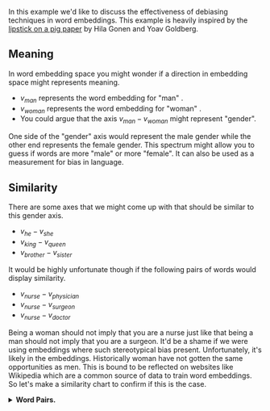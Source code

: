 In this example we'd like to discuss the effectiveness of debiasing techniques in word embeddings. This example is heavily inspired by the [lipstick on a pig paper](https://arxiv.org/pdf/1903.03862.pdf) by Hila Gonen and Yoav Goldberg.

## Meaning

In word embedding space you might wonder if a direction in embedding space might represents meaning.

- $v_{man}$ represents the word embedding for "man" .
- $v_{woman}$ represents the word embedding for "woman" .
- You could argue that the axis $v_{man} - v_{woman}$ might represent "gender".

One side of the "gender" axis would represent the male gender while the other end represents the female gender. This spectrum might allow you to guess if words are more "male" or more "female". It can also be used as a measurement for bias in language.

## Similarity

There are some axes that we might come up with that should be similar to this gender axis.

- $v_{he} - v_{she}$
- $v_{king} - v_{queen}$
- $v_{brother} - v_{sister}$

It would be highly unfortunate though if the following pairs of words would display similarity.

- $v_{nurse} - v_{physician}$
- $v_{nurse} - v_{surgeon}$
- $v_{nurse} - v_{doctor}$

Being a woman should not imply that you are a nurse just like that being a man should not imply that you are a surgeon. It'd be a shame if we were using embeddings where such stereotypical bias present. Unfortunately, it's likely in the embeddings. Historically woman have not gotten the same opportunities as men. This is bound to be reflected on websites like Wikipedia which are a common source of data to train word embeddings. So let's make a similarity chart to confirm if this is the case.

<details>
  <summary><b>Word Pairs.</b></summary>
```python
stereotype_pairs = [
    ('sewing', 'carpentry'),
    ('nurse', 'physician'),
    ('nurse', 'surgeon'),
    ('nurse', 'doctor'),
]

appropriate_pairs = [
    ('woman', 'man'),
    ('she', 'he'),
    ('her', 'him'),
    ('girl', 'boy')
]

random_pairs = [
    ('dog', 'firehydrant'),
    ('carpet', 'leg'),
    ('hot', 'cold'),
]

all_pairs = [stereotype_pairs, appropriate_pairs, random_pairs]
```
</details>

```python
from whatlies import Embedding, EmbeddingSet
from whatlies.language import FasttextLanguage

lang_ft = FasttextLanguage("cc.en.300.bin")

flatten = lambda l: [item for sublist in l for item in sublist]

def calc_axis(pair_list, language_model):
    return [language_model[t1] - language_model[t2] for (t1, t2) in pair_list]

def make_correlation_plot(pairs, language_model, metric="cosine"):
    axes = [calc_axis(p, language_model) for p in pairs]
    emb_pairs = EmbeddingSet(*flatten(axes))
    emb_pairs.plot_distance(metric=metric)

make_correlation_plot(pairs=all_pairs, language_model=lang_ft)
```

This code generates a similarity chart for fasttext embeddings, shown below.

![](bias.png)

Notice, that we indeed see correlation. The "gender" direction seems to correlate with the "doctor-nurse" direction as well. This does not bode well.

## Projections

We observe bias that we do not want to have. So it's natural to ask: can we remove it?

There is a popular technique that proposes to filter out the "gender"-direction. If we can quantify the gender direction then we might also be able to project all the vectors in our set away from it. The 2D plot below demonstrates this idea.

<details>
  <summary><b>Plot Code</b></summary>
```python
from whatlies import Embedding

man   = Embedding("man", [0.5, 0.1])
woman = Embedding("woman", [0.5, 0.6])
king  = Embedding("king", [0.7, 0.33])
queen = Embedding("queen", [0.7, 0.9])

man.plot(kind="arrow", color="blue")
woman.plot(kind="arrow", color="red")
king.plot(kind="arrow", color="blue")
queen.plot(kind="arrow", color="red")

(queen - king).plot(kind="arrow", color="pink", show_ops=True)
(man | (queen - king)).plot(kind="arrow", color="pink", show_ops=True)
plt.axis('off');
```
</details>

![](logo.png)

In this example you can see what might happen if we project $v_{man}$ away from the $v_{queen} - v_{king}$ axis we get a new vector $v_{man} | (v_{queen} - v_{king})$.

You can even see that if in this 2D example;

$$v_{man} | (v_{queen} - v_{king}) \approx v_{woman} | (v_{queen} - v_{king})$$

This suggests that we can use linear algebra to "filter" away the gender information as well as the gender bias.

## Post-Processing

```python
def make_debias_correlation_plot(pairs, language_model, metric='cosine'):
    # Calculate the embeddings just like before.
    axes = [calc_axis(p, language_model) for p in pairs]
    emb_pairs = EmbeddingSet(*flatten(axes))

    # Calculate the "gender"-direction
    norm_emb = EmbeddingSet(
        (language_model['man'] - language_model['woman']),
        (language_model['king'] - language_model['queen']),
        (language_model['father'] - language_model['mother'])
    ).average()

    # Project all embeddings away from this axis.
    emb_pairs = emb_pairs | norm_emb

    # Plot the result.
    emb_pairs.plot_distance(metric=metric)

make_debias_correlation_plot(pairs=all_pairs, language_model=lang_ft)
```

We'll now display the "before" as well as "after" chart.

![](before-after.png)

It's not a perfect removal of the similarity. But we can confirm that at least visually, it seems "less".

## Across Languages

One benefit of this library is that it is fairly easy to repeat this exercise for different language backends. Just replace the `language_model` with a different backend. Here's the results for three backends; a large English spaCy model, FastText and a large English BytePair model.

![](many.png)

## Relative Distances

The results look promising but we need to be very careful here. We're able to show that on one bias-metric we're performing better now. But we should not assume that this solves all issues related to gender in word embeddings. To demonstrate why, let's try and use a debiased space to predict gender using standard algorithms in scikit-learn.

```python
import pathlib
from whatlies.transformers import Pca, Umap
from whatlies.language import SpacyLanguage, FasttextLanguage

male_word = pathlib.Path("male-words.txt").read_text().split("\n")
female_word = pathlib.Path("female-words.txt").read_text().split("\n")

lang = FasttextLanguage("cc.en.300.bin")

e1 = lang[male_word].add_property("group", lambda d: "male")
e2 = lang[female_word].add_property("group", lambda d: "female")

emb_debias = e1.merge(e2) | (lang['man'] - lang['woman'])
```

```python
import numpy as np
import pandas as pd
from sklearn.svm import SVC
from sklearn.pipeline import Pipeline

# There is overlap in the word-lists which we remove via `set`.
words = list(male_word) + list(female_word)
words = list(set(words))
labels = [w in male_word for w in words]

# We use our language backend as a transformer in scikit-learn.
pipe = Pipeline([
    ("embed", lang),
    ("model", SVC())
])
```


### Method I: Biased Embedding, Biased Model

```python
from sklearn.model_selection import train_test_split, GridSearchCV
from sklearn.metrics import classification_report

X_train, X_test, y_train, y_test = train_test_split(words, labels, train_size=200, random_state=42)
y_pred = pipe.fit(X_train, y_train).predict(X_test)

print(classification_report(y_pred, y_test))
```

### Method II: UnBiased Embedding, UnBiased Model

### Method III: UnBiased Embedding, Biased Model

